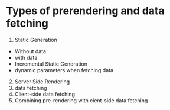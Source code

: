 # Types of prerendering and data fetching
1. Static Generation
  - Without data
  - with data
  - Incremental Static Generation
  - dynamic parameters when fetching data
2. Server Side Rendering
  1. data fetching 
3. Client-side data fetching
4. Combining pre-rendering with cient-side data fetching
